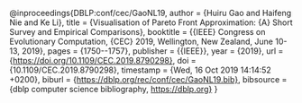 @inproceedings{DBLP:conf/cec/GaoNL19,
  author    = {Huiru Gao and
               Haifeng Nie and
               Ke Li},
  title     = {Visualisation of Pareto Front Approximation: {A} Short Survey and
               Empirical Comparisons},
  booktitle = {{IEEE} Congress on Evolutionary Computation, {CEC} 2019, Wellington,
               New Zealand, June 10-13, 2019},
  pages     = {1750--1757},
  publisher = {{IEEE}},
  year      = {2019},
  url       = {https://doi.org/10.1109/CEC.2019.8790298},
  doi       = {10.1109/CEC.2019.8790298},
  timestamp = {Wed, 16 Oct 2019 14:14:52 +0200},
  biburl    = {https://dblp.org/rec/conf/cec/GaoNL19.bib},
  bibsource = {dblp computer science bibliography, https://dblp.org}
}